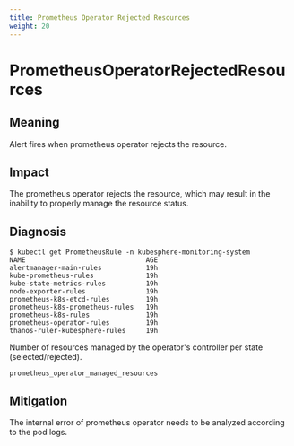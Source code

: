 ```yaml
---
title: Prometheus Operator Rejected Resources
weight: 20
---
```

# PrometheusOperatorRejectedResources

## Meaning

Alert fires when prometheus operator rejects the resource. 

## Impact

The prometheus operator rejects the resource, which may result in the inability to properly manage the resource status.

## Diagnosis

```console
$ kubectl get PrometheusRule -n kubesphere-monitoring-system
NAME                              AGE
alertmanager-main-rules           19h
kube-prometheus-rules             19h
kube-state-metrics-rules          19h
node-exporter-rules               19h
prometheus-k8s-etcd-rules         19h
prometheus-k8s-prometheus-rules   19h
prometheus-k8s-rules              19h
prometheus-operator-rules         19h
thanos-ruler-kubesphere-rules     19h
```
Number of resources managed by the operator's controller per state (selected/rejected).
```promql
prometheus_operator_managed_resources
```

## Mitigation

The internal error of prometheus operator needs to be analyzed according to the pod logs.